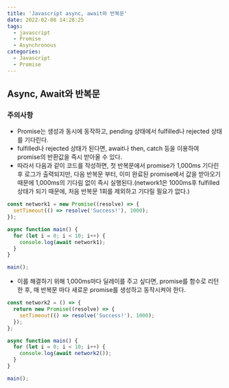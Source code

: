 ```yaml
---
title: 'Javascript async, await와 반복문'
date: 2022-02-08 14:28:25
tags:
  - javascript
  - Promise
  - Asynchronous
categories:
  - Javascript
  - Promise
---
```


## Async, Await와 반복문

### 주의사항

- Promise는 생성과 동시에 동작하고, pending 상태에서 fulfilled나 rejected 상태를 기다린다.
- fulfilled나 rejected 상태가 된다면, await나 then, catch 등을 이용하여 promise의 반환값을 즉시 받아올 수 있다.
- 따라서 다음과 같이 코드를 작성하면, 첫 반복문에서 promise가 1,000ms 기다린 후 로그가 출력되지만, 다음 반복문 부터, 이미 완료된 promise에서 값을 받아오기 때문에 1,000ms의 기다림 없이 즉시 실행된다.(network1은 1000ms후 fulfilled 상태가 되기 때문에, 처음 반복문 1회를 제외하고 기다릴 필요가 없다.)

```javascript
const network1 = new Promise((resolve) => {
  setTimeout(() => resolve('Success!'), 1000);
});

async function main() {
  for (let i = 0; i < 10; i++) {
    console.log(await network1);
  }
}

main();
```

- 이를 해결하기 위해 1,000ms마다 딜레이를 주고 싶다면, promise를 함수로 리턴한 후, 매 반복문 마다 새로운 promise를 생성하고 동작시켜야 한다.

```javascript
const network2 = () => {
  return new Promise((resolve) => {
    setTimeout(() => resolve('Success!'), 1000);
  });
};

async function main() {
  for (let i = 0; i < 10; i++) {
    console.log(await network2());
  }
}

main();
```
